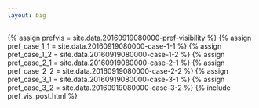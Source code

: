 ```yaml
---
layout: big
---
```

{% assign prefvis = site.data.20160919080000-pref-visibility %}
{% assign pref_case_1_1 = site.data.20160919080000-case-1-1 %}
{% assign pref_case_1_2 = site.data.20160919080000-case-1-2 %}
{% assign pref_case_2_1 = site.data.20160919080000-case-2-1 %}
{% assign pref_case_2_2 = site.data.20160919080000-case-2-2 %}
{% assign pref_case_3_1 = site.data.20160919080000-case-3-1 %}
{% assign pref_case_3_2 = site.data.20160919080000-case-3-2 %}
{% include pref_vis_post.html %}
